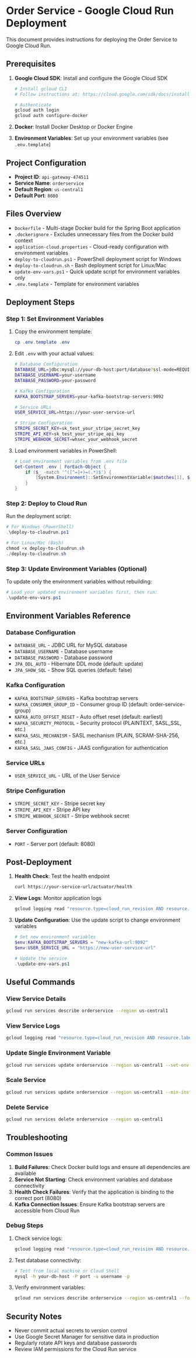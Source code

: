 # Order Service - Google Cloud Run Deployment

This document provides instructions for deploying the Order Service to Google Cloud Run.

## Prerequisites

1. **Google Cloud SDK**: Install and configure the Google Cloud SDK
   ```bash
   # Install gcloud CLI
   # Follow instructions at: https://cloud.google.com/sdk/docs/install
   
   # Authenticate
   gcloud auth login
   gcloud auth configure-docker
   ```

2. **Docker**: Install Docker Desktop or Docker Engine

3. **Environment Variables**: Set up your environment variables (see `.env.template`)

## Project Configuration

- **Project ID**: `api-gateway-474511`
- **Service Name**: `orderservice`
- **Default Region**: `us-central1`
- **Default Port**: `8080`

## Files Overview

- `Dockerfile` - Multi-stage Docker build for the Spring Boot application
- `.dockerignore` - Excludes unnecessary files from the Docker build context
- `application-cloud.properties` - Cloud-ready configuration with environment variables
- `deploy-to-cloudrun.ps1` - PowerShell deployment script for Windows
- `deploy-to-cloudrun.sh` - Bash deployment script for Linux/Mac
- `update-env-vars.ps1` - Quick update script for environment variables only
- `.env.template` - Template for environment variables

## Deployment Steps

### Step 1: Set Environment Variables

1. Copy the environment template:
   ```powershell
   cp .env.template .env
   ```

2. Edit `.env` with your actual values:
   ```bash
   # Database Configuration
   DATABASE_URL=jdbc:mysql://your-db-host:port/database?ssl-mode=REQUIRED
   DATABASE_USERNAME=your-username
   DATABASE_PASSWORD=your-password
   
   # Kafka Configuration
   KAFKA_BOOTSTRAP_SERVERS=your-kafka-bootstrap-servers:9092
   
   # Service URLs
   USER_SERVICE_URL=https://your-user-service-url
   
   # Stripe Configuration
   STRIPE_SECRET_KEY=sk_test_your_stripe_secret_key
   STRIPE_API_KEY=sk_test_your_stripe_api_key
   STRIPE_WEBHOOK_SECRET=whsec_your_webhook_secret
   ```

3. Load environment variables in PowerShell:
   ```powershell
   # Load environment variables from .env file
   Get-Content .env | ForEach-Object {
       if ($_ -match '^([^=]+)=(.*)$') {
           [System.Environment]::SetEnvironmentVariable($matches[1], $matches[2], "Process")
       }
   }
   ```

### Step 2: Deploy to Cloud Run

Run the deployment script:

```powershell
# For Windows (PowerShell)
.\deploy-to-cloudrun.ps1

# For Linux/Mac (Bash)
chmod +x deploy-to-cloudrun.sh
./deploy-to-cloudrun.sh
```

### Step 3: Update Environment Variables (Optional)

To update only the environment variables without rebuilding:

```powershell
# Load your updated environment variables first, then run:
.\update-env-vars.ps1
```

## Environment Variables Reference

### Database Configuration
- `DATABASE_URL` - JDBC URL for MySQL database
- `DATABASE_USERNAME` - Database username
- `DATABASE_PASSWORD` - Database password
- `JPA_DDL_AUTO` - Hibernate DDL mode (default: update)
- `JPA_SHOW_SQL` - Show SQL queries (default: false)

### Kafka Configuration
- `KAFKA_BOOTSTRAP_SERVERS` - Kafka bootstrap servers
- `KAFKA_CONSUMER_GROUP_ID` - Consumer group ID (default: order-service-group)
- `KAFKA_AUTO_OFFSET_RESET` - Auto offset reset (default: earliest)
- `KAFKA_SECURITY_PROTOCOL` - Security protocol (PLAINTEXT, SASL_SSL, etc.)
- `KAFKA_SASL_MECHANISM` - SASL mechanism (PLAIN, SCRAM-SHA-256, etc.)
- `KAFKA_SASL_JAAS_CONFIG` - JAAS configuration for authentication

### Service URLs
- `USER_SERVICE_URL` - URL of the User Service

### Stripe Configuration
- `STRIPE_SECRET_KEY` - Stripe secret key
- `STRIPE_API_KEY` - Stripe API key  
- `STRIPE_WEBHOOK_SECRET` - Stripe webhook secret

### Server Configuration
- `PORT` - Server port (default: 8080)

## Post-Deployment

1. **Health Check**: Test the health endpoint
   ```bash
   curl https://your-service-url/actuator/health
   ```

2. **View Logs**: Monitor application logs
   ```bash
   gcloud logging read "resource.type=cloud_run_revision AND resource.labels.service_name=orderservice" --limit 50
   ```

3. **Update Configuration**: Use the update script to change environment variables
   ```powershell
   # Set new environment variables
   $env:KAFKA_BOOTSTRAP_SERVERS = "new-kafka-url:9092"
   $env:USER_SERVICE_URL = "https://new-user-service-url"
   
   # Update the service
   .\update-env-vars.ps1
   ```

## Useful Commands

### View Service Details
```bash
gcloud run services describe orderservice --region us-central1
```

### View Service Logs
```bash
gcloud logging read "resource.type=cloud_run_revision AND resource.labels.service_name=orderservice" --limit 50 --format="table(timestamp,textPayload)"
```

### Update Single Environment Variable
```bash
gcloud run services update orderservice --region us-central1 --set-env-vars KAFKA_BOOTSTRAP_SERVERS=new-kafka-url:9092
```

### Scale Service
```bash
gcloud run services update orderservice --region us-central1 --min-instances 1 --max-instances 20
```

### Delete Service
```bash
gcloud run services delete orderservice --region us-central1
```

## Troubleshooting

### Common Issues

1. **Build Failures**: Check Docker build logs and ensure all dependencies are available
2. **Service Not Starting**: Check environment variables and database connectivity
3. **Health Check Failures**: Verify that the application is binding to the correct port (8080)
4. **Kafka Connection Issues**: Ensure Kafka bootstrap servers are accessible from Cloud Run

### Debug Steps

1. Check service logs:
   ```bash
   gcloud logging read "resource.type=cloud_run_revision AND resource.labels.service_name=orderservice" --limit 20
   ```

2. Test database connectivity:
   ```bash
   # Test from local machine or Cloud Shell
   mysql -h your-db-host -P port -u username -p
   ```

3. Verify environment variables:
   ```bash
   gcloud run services describe orderservice --region us-central1 --format="export" | grep env
   ```

## Security Notes

- Never commit actual secrets to version control
- Use Google Secret Manager for sensitive data in production
- Regularly rotate API keys and database passwords
- Review IAM permissions for the Cloud Run service